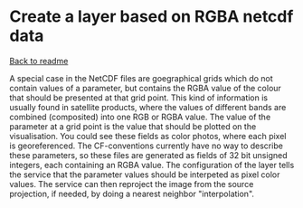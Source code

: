 Create a layer based on RGBA netcdf data
========================================

[Back to readme](./Readme.md)

A special case in the NetCDF files are goegraphical grids which do not
contain values of a parameter, but contains the RGBA value of the colour
that should be presented at that grid point. This kind of information is
usually found in satellite products, where the values of different bands
are combined (composited) into one RGB or RGBA value. The value of the
parameter at a grid point is the value that should be plotted on the
visualisation. You could see these fields as color photos, where each
pixel is georeferenced.
The CF-conventions currently have no way to describe these parameters,
so these files are generated as fields of 32 bit unsigned integers, each
containing an RGBA value. The configuration of the layer tells the
service that the parameter values should be interpeted as pixel color
values. The service can then reproject the image from the source
projection, if needed, by doing a nearest neighbor "interpolation".
